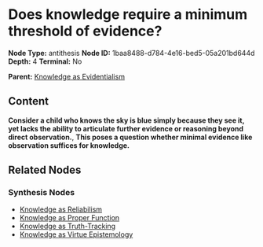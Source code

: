 # Does knowledge require a minimum threshold of evidence?

**Node Type:** antithesis
**Node ID:** 1baa8488-d784-4e16-bed5-05a201bd644d
**Depth:** 4
**Terminal:** No

**Parent:** [Knowledge as Evidentialism](knowledge-as-evidentialism-synthesis-853bcd01-eab0-4656-87e1-316cbcbcb19b.md)

## Content

**Consider a child who knows the sky is blue simply because they see it, yet lacks the ability to articulate further evidence or reasoning beyond direct observation.**, **This poses a question whether minimal evidence like observation suffices for knowledge.**

## Related Nodes

### Synthesis Nodes

- [Knowledge as Reliabilism](knowledge-as-reliabilism-synthesis-dd165ae2-f6f6-4d82-8785-41298fd36566.md)
- [Knowledge as Proper Function](knowledge-as-proper-function-synthesis-c47691d2-0f6c-4e0d-907e-f711952d0fcd.md)
- [Knowledge as Truth-Tracking](knowledge-as-truth-tracking-synthesis-9dbc95c5-a026-4e15-90db-78c54e472ccd.md)
- [Knowledge as Virtue Epistemology](knowledge-as-virtue-epistemology-synthesis-5e0f33fa-0cef-4527-8a6c-02663c9ba78f.md)
